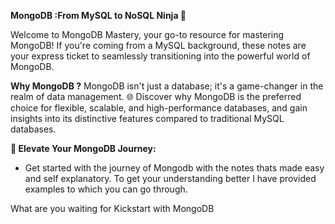 **MongoDB :From MySQL to NoSQL Ninja 🚀**

Welcome to MongoDB Mastery, your go-to resource for mastering MongoDB! If you're coming from a MySQL background, these notes are your express ticket to seamlessly transitioning into the powerful world of MongoDB.

**Why MongoDB ?**
MongoDB isn't just a database; it's a game-changer in the realm of data management. 🌐 Discover why MongoDB is the preferred choice for flexible, scalable, and high-performance databases, and gain insights into its distinctive features compared to traditional MySQL databases.

**🚀 Elevate Your MongoDB Journey:**
- Get started with the journey of Mongodb with the notes thats made easy and self explanatory. To get your understanding better I have provided examples to which you can go through.

What are you waiting for Kickstart with MongoDB
